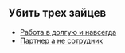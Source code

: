 ## Убить трех зайцев
  - <a href="test.md#работа-в-долгую-и-навсегда">Работа в долгую и навсегда</a>
  - <a href="test.md#партнер-а-не-сотрудник">Партнер а не сотрудник</a>
